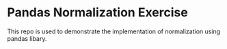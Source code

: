 # Pandas Normalization Exercise

This repo is used to demonstrate the implementation of normalization using pandas libary.

